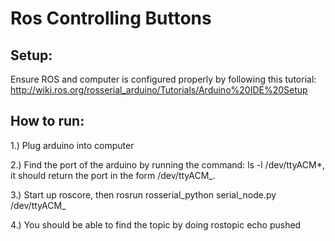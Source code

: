 # Ros Controlling Buttons

## Setup:
Ensure ROS and computer is configured properly by following this tutorial: http://wiki.ros.org/rosserial_arduino/Tutorials/Arduino%20IDE%20Setup

## How to run: 

1.) Plug arduino into computer 

2.) Find the port of the arduino by running the command: ls -l /dev/ttyACM*, it should return the port in the form /dev/ttyACM_. 

3.) Start up roscore, then rosrun rosserial_python serial_node.py /dev/ttyACM_ 

4.) You should be able to find the topic by doing rostopic echo pushed

